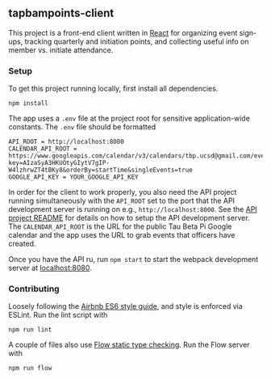 ## tapbampoints-client

This project is a front-end client written in [React](http://reactjs.com) for organizing event sign-ups, tracking quarterly and initiation points, and collecting useful info on member vs. initiate attendance.

### Setup

To get this project running locally, first install all dependencies.

```
npm install
```

The app uses a `.env` file at the project root for sensitive application-wide constants. The `.env` file should be formatted

```
API_ROOT = http://localhost:8000
CALENDAR_API_ROOT = https://www.googleapis.com/calendar/v3/calendars/tbp.ucsd@gmail.com/events?key=AIzaSyA3HKUOtyGIytV7gIP-W4lzhrwZT4tBKy8&orderBy=startTime&singleEvents=true
GOOGLE_API_KEY = YOUR_GOOGLE_API_KEY
```

In order for the client to work properly, you also need the API project running simultaneously with the `API_ROOT` set to the port that the API development server is running on e.g., `http://localhost:8000`. See the [API project README](https://github.com/ucsd-tbp/tapbampoints-api/blob/master/README.md) for details on how to setup the API development server. The `CALENDAR_API_ROOT` is the URL for the public Tau Beta Pi Google calendar and the app uses the URL to grab events that officers have created.

Once you have the API ru, run `npm start` to start the webpack development server at [localhost:8080](localhost:8080).

### Contributing

Loosely following the [Airbnb ES6 style guide](https://github.com/airbnb/javascript), and style is enforced via ESLint. Run the lint script with

```
npm run lint
```

A couple of files also use [Flow static type checking](https://flowtype.org). Run the Flow server with

```
npm run flow
```
